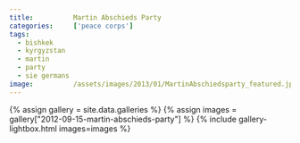 ```yaml
---
title:			Martin Abschieds Party
categories:		['peace corps']
tags:
  - bishkek
  - kyrgyzstan
  - martin
  - party
  - sie germans
image:			/assets/images/2013/01/MartinAbschiedsparty_featured.jpg
---
```


{% assign gallery = site.data.galleries %}
{% assign images = gallery["2012-09-15-martin-abschieds-party"] %}
{% include gallery-lightbox.html images=images %}
